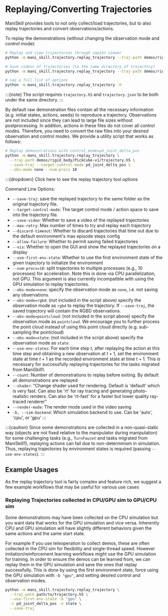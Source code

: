 # Replaying/Converting Trajectories

ManiSkill provides tools to not only collect/load trajectories, but to also replay trajectories and convert observations/actions.

To replay the demonstrations (without changing the observation mode and control mode):

```bash
# Replay and view trajectories through sapien viewer
python -m mani_skill.trajectory.replay_trajectory --traj-path demos/rigid_body/PickCube-v1/trajectory.h5 --vis

# Save videos of trajectories (to the same directory of trajectory)
python -m mani_skill.trajectory.replay_trajectory --traj-path demos/rigid_body/PickCube-v1/trajectory.h5 --save-video

# see a full list of options
python -m mani_skill.trajectory.replay_trajectory -h
```

:::{note}
The script requires `trajectory.h5` and `trajectory.json` to be both under the same directory.
:::

By default raw demonstration files contain all the necessary information (e.g. initial states, actions, seeds) to reproduce a trajectory. Observations are not included since they can lead to large file sizes without postprocessing. In addition, actions in these files do not cover all control modes. Therefore, you need to convert the raw files into your desired observation and control modes. We provide a utility script that works as follows:

```bash
# Replay demonstrations with control_mode=pd_joint_delta_pos
python -m mani_skill.trajectory.replay_trajectory \
  --traj-path demos/rigid_body/PickCube-v1/trajectory.h5 \
  --save-traj --target-control-mode pd_joint_delta_pos \
  --obs-mode none --num-procs 10
```


:::{dropdown} Click here to see the replay trajectory tool options

Command Line Options:

- `--save-traj`: save the replayed trajectory to the same folder as the original trajectory file.
- `--target-control-mode`: The target control mode / action space to save into the trajectory file.
- `--save-video`: Whether to save a video of the replayed trajectories
- `--max-retry`: Max number of times to try and replay each trajectory
- `--discard-timeout`: Whether to discard trajectories that time out due to the default environment's max episode steps config
- `--allow-failure`: Whether to permit saving failed trajectories
- `--vis`: Whether to open the GUI and show the replayed trajectories on a display
- `--use-first-env-state`: Whether to use the first environment state of the given trajectory to initialize the environment
- `--num-procs=10`: split trajectories to multiple processes (e.g., 10 processes) for acceleration. Note this is done via CPU parallelization, not GPU. This argument is also currently incompatible with using the GPU simulation to replay trajectories.
- `--obs-mode=none`: specify the observation mode as `none`, i.e. not saving any observations.
- `--obs-mode=rgbd`: (not included in the script above) specify the observation mode as `rgbd` to replay the trajectory. If `--save-traj`, the saved trajectory will contain the RGBD observations.
- `--obs-mode=pointcloud`: (not included in the script above) specify the observation mode as `pointcloud`. We encourage you to further process the point cloud instead of using this point cloud directly (e.g. sub-sampling the pointcloud)
- `--obs-mode=state`: (not included in the script above) specify the observation mode as `state`
- `--use-env-states`: For each time step $t$, after replaying the action at this time step and obtaining a new observation at $t+1$, set the environment state at time $t+1$ as the recorded environment state at time $t+1$. This is necessary for successfully replaying trajectories for the tasks migrated from ManiSkill1.
- `--count`: Number of demonstrations to replay before exiting. By default all demonstrations are replayed
- `--shader`: "Change shader used for rendering. Default is 'default' which is very fast. Can also be 'rt' for ray tracing and generating photo-realistic renders. Can also be 'rt-fast' for a faster but lower quality ray-traced renderer"
- `--render-mode`: The render mode used in the video saving
- `-b, --sim-backend`: Which simulation backend to use. Can be 'auto', 'cpu', or 'gpu'
:::
<!-- 
:::{note}
For soft-body tasks, please compile and generate caches (`python -m mani_skill.utils.precompile_mpm`) before running the script with multiple processes (with `--num-procs`).
::: -->
<!-- 
:::{caution}
The conversion between controllers (or action spaces) is not yet supported for mobile manipulators (e.g., used in tasks migrated from ManiSkill1).
::: -->

:::{caution}
Since some demonstrations are collected in a non-quasi-static way (objects are not fixed relative to the manipulator during manipulation) for some challenging tasks (e.g., `TurnFaucet` and tasks migrated from ManiSkill1), replaying actions can fail due to non-determinism in simulation. Thus, replaying trajectories by environment states is required (passing `--use-env-states`).
:::

## Example Usages

As the replay trajectory tool is fairly complex and feature rich, we suggest a few example workflows that may be useful for various use cases


### Replaying Trajectories collected in CPU/GPU sim to GPU/CPU sim

Some demonstrations may have been collected on the CPU simulation but you want data that works for the GPU simulation and vice versa. Inherently CPU and GPU simulation will have slightly different behaviors given the same actions and the same start state.

For example if you use teleoperation to collect demos, these are often collected in the CPU sim for flexibility and single-thread speed. However imitation/reinforcement learning workflows might use the GPU simulation for training. In order to ensure the demos can be learned from, we can replay them in the GPU simulation and save the ones that replay successfully. This is done by using the first environment state, force using the GPU simulation with `-b "gpu"`, and setting desired control and observation modes.

```bash
python -m mani_skill.trajectory.replay_trajectory \
  --traj-path path/to/trajectory.h5 \
  --use-first-env-state -b "gpu" \
  -c pd_joint_delta_pos -o state \
  --save-traj
```
